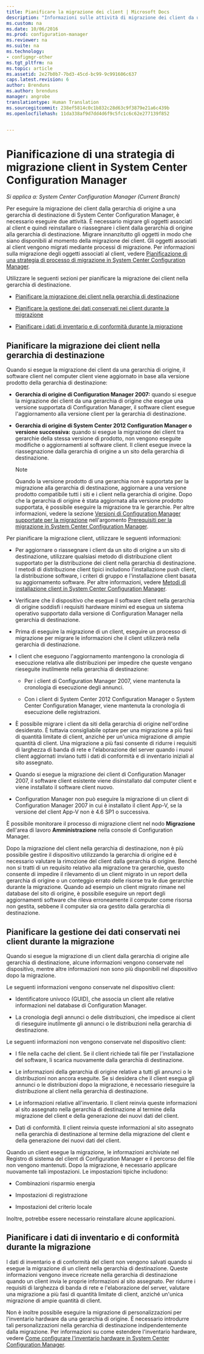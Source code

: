 ```yaml
---
title: Pianificare la migrazione dei client | Microsoft Docs
description: "Informazioni sulle attività di migrazione dei client da una gerarchia di origine a una gerarchia di destinazione di System Center Configuration Manager."
ms.custom: na
ms.date: 10/06/2016
ms.prod: configuration-manager
ms.reviewer: na
ms.suite: na
ms.technology:
- configmgr-other
ms.tgt_pltfrm: na
ms.topic: article
ms.assetid: 2e27b0b7-7bd3-45cd-bc99-9c991606c637
caps.latest.revision: 6
author: Brenduns
ms.author: brenduns
manager: angrobe
translationtype: Human Translation
ms.sourcegitcommit: 238ef5814c0c1b832c28d63c9f3879e21a6c439b
ms.openlocfilehash: 11da338af9d7dd4d6f9c5fc1c6c62e277139f852


---
```

# <a name="planning-a-client-migration-strategy-in-system-center-configuration-manager"></a>Pianificazione di una strategia di migrazione client in System Center Configuration Manager

*Si applica a: System Center Configuration Manager (Current Branch)*

Per eseguire la migrazione dei client dalla gerarchia di origine a una gerarchia di destinazione di System Center Configuration Manager, è necessario eseguire due attività. È necessario migrare gli oggetti associati al client e quindi reinstallare o riassegnare i client dalla gerarchia di origine alla gerarchia di destinazione. Migrare innanzitutto gli oggetti in modo che siano disponibili al momento della migrazione dei client. Gli oggetti associati al client vengono migrati mediante processi di migrazione. Per informazioni sulla migrazione degli oggetti associati al client, vedere [Pianificazione di una strategia di processo di migrazione in System Center Configuration Manager](../../core/migration/planning-a-migration-job-strategy.md).  

 Utilizzare le seguenti sezioni per pianificare la migrazione dei client nella gerarchia di destinazione.  

-   [Pianificare la migrazione dei client nella gerarchia di destinazione](#Planning_for_Client_Agent_Migration)  

-   [Pianificare la gestione dei dati conservati nei client durante la migrazione](#Planning_for_Client_Data_Migration)  

-   [Pianificare i dati di inventario e di conformità durante la migrazione](#Planning_for_Inventory_data_migration)  

##  <a name="a-nameplanningforclientagentmigrationa-plan-to-migrate-clients-to-the-destination-hierarchy"></a><a name="Planning_for_Client_Agent_Migration"></a> Pianificare la migrazione dei client nella gerarchia di destinazione  
 Quando si esegue la migrazione dei client da una gerarchia di origine, il software client nel computer client viene aggiornato in base alla versione prodotto della gerarchia di destinazione:  

-   **Gerarchia di origine di Configuration Manager 2007:** quando si esegue la migrazione dei client da una gerarchia di origine che esegue una versione supportata di Configuration Manager, il software client esegue l'aggiornamento alla versione client per la gerarchia di destinazione.  

-   **Gerarchia di origine di System Center 2012 Configuration Manager o versione successiva:** quando si esegue la migrazione dei client tra gerarchie della stessa versione di prodotto, non vengono eseguite modifiche o aggiornamenti al software client. Il client esegue invece la riassegnazione dalla gerarchia di origine a un sito della gerarchia di destinazione.  

    > [!NOTE]  
    >  Quando la versione prodotto di una gerarchia non è supportata per la migrazione alla gerarchia di destinazione, aggiornare a una versione prodotto compatibile tutti i siti e i client nella gerarchia di origine. Dopo che la gerarchia di origine è stata aggiornata alla versione prodotto supportata, è possibile eseguire la migrazione tra le gerarchie. Per altre informazioni, vedere la sezione [Versioni di Configuration Manager supportate per la migrazione](../../core/migration/prerequisites-for-migration.md#BKMK_SupportedMigrationVersions) nell'argomento [Prerequisiti per la migrazione in System Center Configuration Manager](../../core/migration/prerequisites-for-migration.md).  

Per pianificare la migrazione client, utilizzare le seguenti informazioni:  

-   Per aggiornare o riassegnare i client da un sito di origine a un sito di destinazione, utilizzare qualsiasi metodo di distribuzione client supportato per la distribuzione dei client nella gerarchia di destinazione. I metodi di distribuzione client tipici includono l'installazione push client, la distribuzione software, i criteri di gruppo e l'installazione client basata su aggiornamento software. Per altre informazioni, vedere [Metodi di installazione client in System Center Configuration Manager](../../core/clients/deploy/plan/client-installation-methods.md).  

-   Verificare che il dispositivo che esegue il software client nella gerarchia di origine soddisfi i requisiti hardware minimi ed esegua un sistema operativo supportato dalla versione di Configuration Manager nella gerarchia di destinazione.  

-   Prima di eseguire la migrazione di un client, eseguire un processo di migrazione per migrare le informazioni che il client utilizzerà nella gerarchia di destinazione.  

-   I client che eseguono l'aggiornamento mantengono la cronologia di esecuzione relativa alle distribuzioni per impedire che queste vengano rieseguite inutilmente nella gerarchia di destinazione:  

    -   Per i client di Configuration Manager 2007, viene mantenuta la cronologia di esecuzione degli annunci.  

    -   Con i client di System Center 2012 Configuration Manager o System Center Configuration Manager, viene mantenuta la cronologia di esecuzione delle registrazioni.  

-   È possibile migrare i client da siti della gerarchia di origine nell'ordine desiderato. È tuttavia consigliabile optare per una migrazione a più fasi di quantità limitate di client, anziché per un'unica migrazione di ampie quantità di client. Una migrazione a più fasi consente di ridurre i requisiti di larghezza di banda di rete e l'elaborazione del server quando i nuovi client aggiornati inviano tutti i dati di conformità e di inventario iniziali al sito assegnato.  

-   Quando si esegue la migrazione dei client di Configuration Manager 2007, il software client esistente viene disinstallato dal computer client e viene installato il software client nuovo.  

-   Configuration Manager non può eseguire la migrazione di un client di Configuration Manager 2007 in cui è installato il client App-V, se la versione del client App-V non è 4.6 SP1 o successiva.  

È possibile monitorare il processo di migrazione client nel nodo **Migrazione** dell'area di lavoro **Amministrazione** nella console di Configuration Manager.  

Dopo la migrazione del client nella gerarchia di destinazione, non è più possibile gestire il dispositivo utilizzando la gerarchia di origine ed è necessario valutare la rimozione del client dalla gerarchia di origine. Benché non si tratti di un requisito relativo alla migrazione tra gerarchie, questo consente di impedire il rilevamento di un client migrato in un report della gerarchia di origine o un conteggio errato delle risorse tra le due gerarchie durante la migrazione. Quando ad esempio un client migrato rimane nel database del sito di origine, è possibile eseguire un report degli aggiornamenti software che rileva erroneamente il computer come risorsa non gestita, sebbene il computer sia ora gestito dalla gerarchia di destinazione.  

##  <a name="a-nameplanningforclientdatamigrationa-plan-to-handle-data-maintained-on-clients-during-migration"></a><a name="Planning_for_Client_Data_Migration"></a> Pianificare la gestione dei dati conservati nei client durante la migrazione  
Quando si esegue la migrazione di un client dalla gerarchia di origine alle gerarchia di destinazione, alcune informazioni vengono conservate nel dispositivo, mentre altre informazioni non sono più disponibili nel dispositivo dopo la migrazione.  

Le seguenti informazioni vengono conservate nel dispositivo client:  

-   Identificatore univoco (GUID), che associa un client alle relative informazioni nel database di Configuration Manager.  

-   La cronologia degli annunci o delle distribuzioni, che impedisce ai client di rieseguire inutilmente gli annunci o le distribuzioni nella gerarchia di destinazione.  

Le seguenti informazioni non vengono conservate nel dispositivo client:  

-   I file nella cache del client. Se il client richiede tali file per l'installazione del software, li scarica nuovamente dalla gerarchia di destinazione.  

-   Le informazioni della gerarchia di origine relative a tutti gli annunci o le distribuzioni non ancora eseguite. Se si desidera che il client esegua gli annunci o le distribuzioni dopo la migrazione, è necessario rieseguire la distribuzione al client nella gerarchia di destinazione.  

-   Le informazioni relative all'inventario. Il client reinvia queste informazioni al sito assegnato nella gerarchia di destinazione al termine della migrazione del client e della generazione dei nuovi dati del client.  

-   Dati di conformità. Il client reinvia queste informazioni al sito assegnato nella gerarchia di destinazione al termine della migrazione del client e della generazione dei nuovi dati del client.  

Quando un client esegue la migrazione, le informazioni archiviate nel Registro di sistema del client di Configuration Manager e il percorso del file non vengono mantenuti. Dopo la migrazione, è necessario applicare nuovamente tali impostazioni. Le impostazioni tipiche includono:  

-   Combinazioni risparmio energia  

-   Impostazioni di registrazione  

-   Impostazioni del criterio locale  

Inoltre, potrebbe essere necessario reinstallare alcune applicazioni.  

##  <a name="a-nameplanningforinventorydatamigrationa-plan-for--inventory-and-compliance-data-during-migration"></a><a name="Planning_for_Inventory_data_migration"></a> Pianificare i dati di inventario e di conformità durante la migrazione  
I dati di inventario e di conformità del client non vengono salvati quando si esegue la migrazione di un client nella gerarchia di destinazione. Queste informazioni vengono invece ricreate nella gerarchia di destinazione quando un client invia le proprie informazioni al sito assegnato. Per ridurre i requisiti di larghezza di banda di rete e l'elaborazione del server, valutare una migrazione a più fasi di quantità limitate di client, anziché un'unica migrazione di ampie quantità di client.  

 Non è inoltre possibile eseguire la migrazione di personalizzazioni per l'inventario hardware da una gerarchia di origine. È necessario introdurre tali personalizzazioni nella gerarchia di destinazione indipendentemente dalla migrazione. Per informazioni su come estendere l'inventario hardware, vedere [Come configurare l'inventario hardware in System Center Configuration Manager](../../core/clients/manage/inventory/configure-hardware-inventory.md).  



<!--HONumber=Dec16_HO3-->


